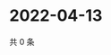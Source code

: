 # 2022-04-13

共 0 条

<!-- BEGIN WEIBO -->
<!-- 最后更新时间 Wed Apr 13 2022 00:22:19 GMT+0800 (China Standard Time) -->

<!-- END WEIBO -->
